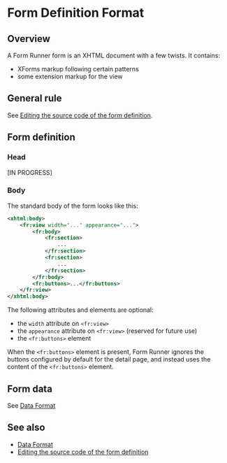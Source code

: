 # Form Definition Format

## Overview

A Form Runner form is an XHTML document with a few twists. It contains:

- XForms markup following certain patterns
- some extension markup for the view

## General rule

See [Editing the source code of the form definition](/form-builder/edit-source.md).

## Form definition

### Head

[IN PROGRESS]

### Body

The standard body of the form looks like this:

```xml
<xhtml:body>
    <fr:view width="..." appearance="...">
        <fr:body>
            <fr:section>
                ...
            </fr:section>
            <fr:section>
                ...
            </fr:section>
        </fr:body>
        <fr:buttons>...</fr:buttons>
    </fr:view>
</xhtml:body>
```

The following attributes and elements are optional:

- the `width` attribute on `<fr:view>`
- the `appearance` attribute on `<fr:view>` (reserved for future use)
- the `<fr:buttons>` element

When the `<fr:buttons>` element is present, Form Runner ignores the buttons configured by default for the detail page, and instead uses the content of the `<fr:buttons>` element.

## Form data

See [Data Format](/form-runner/data-format/form-data.md)

## See also

- [Data Format](/form-runner/data-format/form-data.md)
- [Editing the source code of the form definition](/form-builder/edit-source.md)